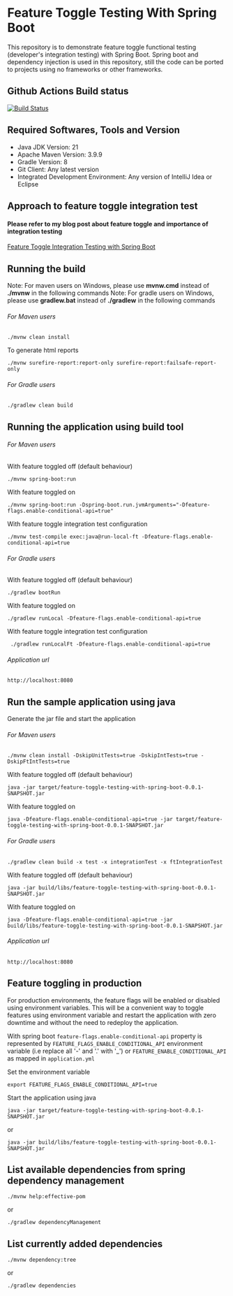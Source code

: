 # Feature Toggle Testing With Spring Boot

This repository is to demonstrate feature toggle functional testing (developer's integration testing) with Spring Boot. Spring boot and dependency injection is used in this repository, still the code can be ported to projects using no frameworks or other frameworks.

## Github Actions Build status
[![Build Status](https://github.com/harishkannarao/FeatureToggleTestingWithSpringBoot/workflows/CI-master/badge.svg)](https://github.com/harishkannarao/FeatureToggleTestingWithSpringBoot/actions?query=workflow%3ACI-master)

## Required Softwares, Tools and Version
* Java JDK Version: 21
* Apache Maven Version: 3.9.9
* Gradle Version: 8
* Git Client: Any latest version
* Integrated Development Environment: Any version of IntelliJ Idea or Eclipse

## Approach to feature toggle integration test

#### Please refer to my blog post about feature toggle and importance of integration testing

[Feature Toggle Integration Testing with Spring Boot](https://blogs.harishkannarao.com/2018/04/feature-toggle-integration-testing-with.html)

## Running the build

Note: For maven users on Windows, please use **mvnw.cmd** instead of **./mvnw** in the following commands
Note: For gradle users on Windows, please use **gradlew.bat** instead of **./gradlew** in the following commands

###### For Maven users

    ./mvnw clean install

To generate html reports

    ./mvnw surefire-report:report-only surefire-report:failsafe-report-only

###### For Gradle users

    ./gradlew clean build

## Running the application using build tool

###### For Maven users
With feature toggled off (default behaviour)

    ./mvnw spring-boot:run

With feature toggled on

    ./mvnw spring-boot:run -Dspring-boot.run.jvmArguments="-Dfeature-flags.enable-conditional-api=true"

With feature toggle integration test configuration

    ./mvnw test-compile exec:java@run-local-ft -Dfeature-flags.enable-conditional-api=true

###### For Gradle users
With feature toggled off (default behaviour)

    ./gradlew bootRun

With feature toggled on

    ./gradlew runLocal -Dfeature-flags.enable-conditional-api=true

With feature toggle integration test configuration

     ./gradlew runLocalFt -Dfeature-flags.enable-conditional-api=true

###### Application url

    http://localhost:8080

## Run the sample application using java

Generate the jar file and start the application

###### For Maven users

    ./mvnw clean install -DskipUnitTests=true -DskipIntTests=true -DskipFtIntTests=true

With feature toggled off (default behaviour)

    java -jar target/feature-toggle-testing-with-spring-boot-0.0.1-SNAPSHOT.jar

With feature toggled on

    java -Dfeature-flags.enable-conditional-api=true -jar target/feature-toggle-testing-with-spring-boot-0.0.1-SNAPSHOT.jar

###### For Gradle users

    ./gradlew clean build -x test -x integrationTest -x ftIntegrationTest

With feature toggled off (default behaviour)

    java -jar build/libs/feature-toggle-testing-with-spring-boot-0.0.1-SNAPSHOT.jar 

With feature toggled on

    java -Dfeature-flags.enable-conditional-api=true -jar build/libs/feature-toggle-testing-with-spring-boot-0.0.1-SNAPSHOT.jar

###### Application url

    http://localhost:8080

## Feature toggling in production

For production environments, the feature flags will be enabled or disabled using environment variables. This will be a convenient way to toggle features using environment variable and restart the application with zero downtime and without the need to redeploy the application.

With spring boot `feature-flags.enable-conditional-api` property is represented by `FEATURE_FLAGS_ENABLE_CONDITIONAL_API` environment variable (i.e replace all '-' and '.' with '_') or `FEATURE_ENABLE_CONDITIONAL_API` as mapped in `application.yml`

Set the environment variable

    export FEATURE_FLAGS_ENABLE_CONDITIONAL_API=true

Start the application using java

    java -jar target/feature-toggle-testing-with-spring-boot-0.0.1-SNAPSHOT.jar

or

    java -jar build/libs/feature-toggle-testing-with-spring-boot-0.0.1-SNAPSHOT.jar

## List available dependencies from spring dependency management

    ./mvnw help:effective-pom

or

    ./gradlew dependencyManagement

## List currently added dependencies

    ./mvnw dependency:tree

or

    ./gradlew dependencies
